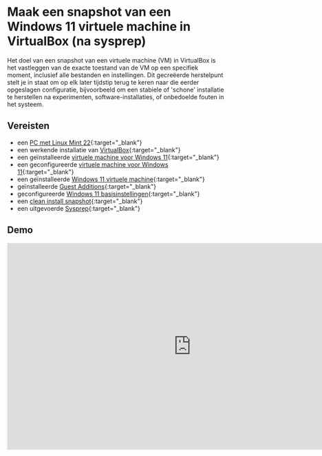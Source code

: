 # Maak een snapshot van een Windows 11 virtuele machine in VirtualBox (na sysprep)

Het doel van een snapshot van een virtuele machine (VM) in VirtualBox is het vastleggen van de exacte toestand van de VM op een specifiek moment, inclusief alle bestanden en instellingen. Dit gecreëerde herstelpunt stelt je in staat om op elk later tijdstip terug te keren naar die eerder opgeslagen configuratie, bijvoorbeeld om een stabiele of 'schone' installatie te herstellen na experimenten, software-installaties, of onbedoelde fouten in het systeem.

## Vereisten
- een [PC met Linux Mint 22](../../tutorials/setup-windows11-linuxmint22-dual-boot-uefi/index.md ){:target="_blank"}
- een werkende installatie van [VirtualBox](../setup-virtualbox7-linuxmint22-oracledeb/index.md){:target="_blank"}
- een geïnstalleerde [virtuele machine voor Windows 11](../installeer-windows11-os-vm-virtualbox/index.md){:target="_blank"}
- een geconfigureerde [virtuele machine voor Windows 11](../configureer-windows11-vm-virtualbox/index.md){:target="_blank"}
- een geïnstalleerde [Windows 11 virtuele machine](../installeer-windows11-os-vm-virtualbox/index.md){:target="_blank"}
- geïnstalleerde [Guest Additions](../installeer-guest-additions-windows11-vm-virtualbox/index.md){:target="_blank"}
- geconfigureerde [Windows 11 basisinstellingen](../configureer-windows11-basisinstellingen-vm-virtualbox/index.md){:target="_blank"}
- een [clean install snapshot](../maak-snapshot-windows11-vm-virtualbox-clean/index.md){:target="_blank"}
- een uitgevoerde [Sysprep](../sysprep-windows11-vm-virtualbox/index.md){:target="_blank"}


## Demo
<iframe width="854" height="480" src="https://www.youtube.com/embed/3W7rRLhEXrU?autoplay=0&loop=0&mute=0" title="YouTube video player" frameborder="0" allow="accelerometer; autoplay; clipboard-write; encrypted-media; gyroscope; picture-in-picture; web-share" referrerpolicy="strict-origin-when-cross-origin" allowfullscreen></iframe>